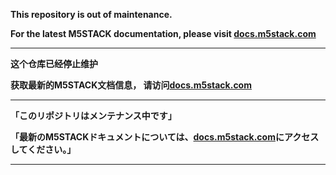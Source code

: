 **This repository is out of maintenance.**

**For the latest M5STACK documentation, please visit [docs.m5stack.com](https://docs.m5stack.com/)**

---

**这个仓库已经停止维护**

**获取最新的M5STACK文档信息， 请访问[docs.m5stack.com](https://docs.m5stack.com/zh_CN/products)**

---

**「このリポジトリはメンテナンス中です」**

**「最新のM5STACKドキュメントについては、[docs.m5stack.com](https://docs.m5stack.com/)にアクセスしてください。」**

---